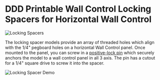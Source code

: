# DDD Printable Wall Control Locking Spacers for Horizontal Wall Control

![Locking Spacers](https://github.com/aderusha/DDD-Printable-Wall-Control-System/blob/main/images/DDD_Printable_Wall_Control_Locking_Spacers_for_Horizontal_Wall_Control.png?raw=true)

The locking spacer models provide an array of threaded holes which align with the 1/4" pegboard holes on a horizontal Wall Control panel.  Once mounted to the panel, you can screw in a [positive-lock pin](./8mm%20Lock%20Pin.stl) which securely anchors the model to a wall control panel in all 3 axis.  The pin has a cutout for a 1/4" square drive to screw it into the spacer.

![Locking Spacer Demo](https://github.com/aderusha/DDD-Printable-Wall-Control-System/blob/main/images/DDD_Printable_Wall_Control_Locking_Spacers_Horizontal_Demo.png?raw=true)